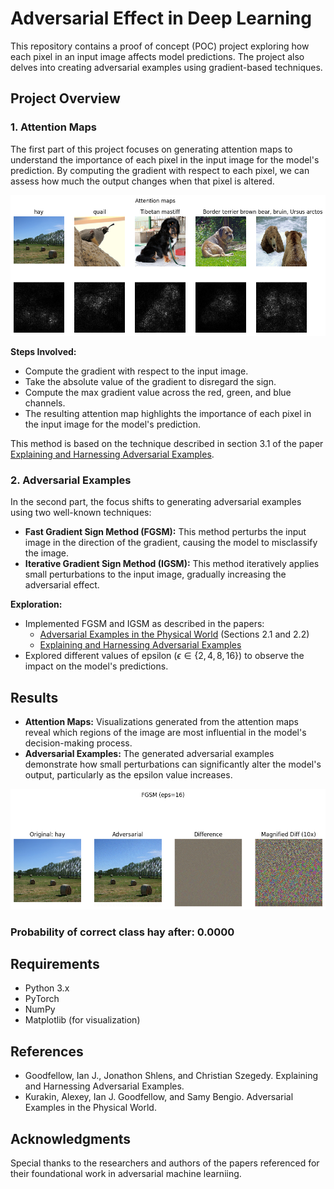 # Adversarial Effect in Deep Learning

This repository contains a proof of concept (POC) project exploring how each pixel in an input image affects model predictions. The project also delves into creating adversarial examples using gradient-based techniques.

## Project Overview

### 1. Attention Maps

The first part of this project focuses on generating attention maps to understand the importance of each pixel in the input image for the model's prediction. By computing the gradient with respect to each pixel, we can assess how much the output changes when that pixel is altered.

![Attention Map Example](images/output.png)

**Steps Involved:**
- Compute the gradient with respect to the input image.
- Take the absolute value of the gradient to disregard the sign.
- Compute the max gradient value across the red, green, and blue channels.
- The resulting attention map highlights the importance of each pixel in the input image for the model's prediction.

This method is based on the technique described in section 3.1 of the paper [Explaining and Harnessing Adversarial Examples](https://arxiv.org/pdf/1312.6034.pdf).

### 2. Adversarial Examples

In the second part, the focus shifts to generating adversarial examples using two well-known techniques:

- **Fast Gradient Sign Method (FGSM):** This method perturbs the input image in the direction of the gradient, causing the model to misclassify the image.
- **Iterative Gradient Sign Method (IGSM):** This method iteratively applies small perturbations to the input image, gradually increasing the adversarial effect.

**Exploration:**
- Implemented FGSM and IGSM as described in the papers:
  - [Adversarial Examples in the Physical World](https://arxiv.org/pdf/1607.02533.pdf) (Sections 2.1 and 2.2)
  - [Explaining and Harnessing Adversarial Examples](https://arxiv.org/pdf/1412.6572.pdf)
- Explored different values of epsilon ($\epsilon \in \{2,4,8,16\}$) to observe the impact on the model's predictions.

## Results

- **Attention Maps:** Visualizations generated from the attention maps reveal which regions of the image are most influential in the model's decision-making process.
- **Adversarial Examples:** The generated adversarial examples demonstrate how small perturbations can significantly alter the model's output, particularly as the epsilon value increases.

![Attention Map Example](images/output1.png)

### Probability of correct class hay after: 0.0000

## Requirements

- Python 3.x
- PyTorch
- NumPy
- Matplotlib (for visualization)

## References

- Goodfellow, Ian J., Jonathon Shlens, and Christian Szegedy. Explaining and Harnessing Adversarial Examples.
- Kurakin, Alexey, Ian J. Goodfellow, and Samy Bengio. Adversarial Examples in the Physical World.

## Acknowledgments

Special thanks to the researchers and authors of the papers referenced for their foundational work in adversarial machine learniing.
